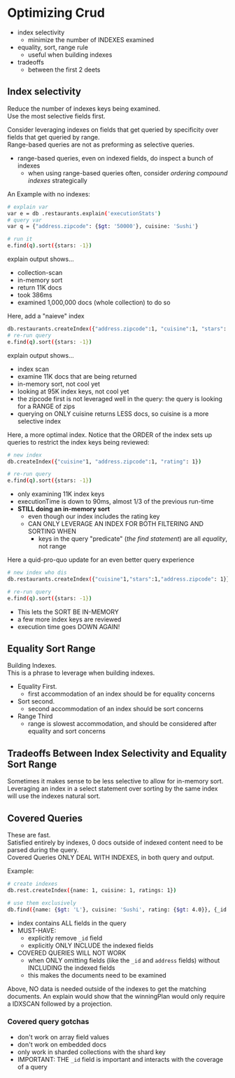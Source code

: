# Optimizing Crud

- index selectivity
  - minimize the number of INDEXES examined
- equality, sort, range rule
  - useful when building indexes
- tradeoffs
  - between the first 2 deets

## Index selectivity

Reduce the number of indexes keys being examined.  
Use the most selective fields first.

Consider leveraging indexes on fields that get queried by specificity over fields that get queried by range.  
Range-based queries are not as preforming as selective queries.

- range-based queries, even on indexed fields, do inspect a bunch of indexes
  - when using range-based queries often, consider _ordering compound indexes_ strategically

An Example with no indexes:

```bash
# explain var
var e = db .restaurants.explain('executionStats')
# query var
var q = {"address.zipcode": {$gt: '50000'}, cuisine: 'Sushi'}

# run it
e.find(q).sort({stars: -1})
```

explain output shows...

- collection-scan
- in-memory sort
- return 11K docs
- took 386ms
- examined 1,000,000 docs (whole collection) to do so

Here, add a "naieve" index

```bash
db.restaurants.createIndex({"address.zipcode":1, "cuisine":1, "stars": 1})
# re-run query
e.find(q).sort({stars: -1})
```

explain output shows...

- index scan
- examine 11K docs that are being returned
- in-memory sort, not cool yet
- looking at 95K index keys, not cool yet
- the zipcode first is not leveraged well in the query: the query is looking for a RANGE of zips
- querying on ONLY cuisine returns LESS docs, so cuisine is a more selective index

Here, a more optimal index. Notice that the ORDER of the index sets up queries to restrict the index keys being reviewed:

```bash
# new index
db.createIndex({"cuisine"1, "address.zipcode":1, "rating": 1})

# re-run query
e.find(q).sort({stars: -1})
```

- only examining 11K index keys
- executionTime is down to 90ms, almost 1/3 of the previous run-time
- **STILL doing an in-memory sort**
  - even though our index includes the rating key
  - CAN ONLY LEVERAGE AN INDEX FOR BOTH FILTERING AND SORTING WHEN
    - keys in the query "predicate" (_the find statement_) are all _equality_, not range

Here a quid-pro-quo update for an even better query experience

```bash
# new index who dis
db.restaurants.createIndex({"cuisine"1,"stars":1,"address.zipcode": 1}}

# re-run query
e.find(q).sort({stars: -1})
```

- This lets the SORT BE IN-MEMORY
- a few more index keys are reviewed
- execution time goes DOWN AGAIN!

## Equality Sort Range

Building Indexes.  
This is a phrase to leverage when building indexes.

- Equality First.
  - first accommodation of an index should be for equality concerns
- Sort second.
  - second accommodation of an index should be sort concerns
- Range Third
  - range is slowest accommodation, and should be considered after equality and sort concerns

## Tradeoffs Between Index Selectivity and Equality Sort Range

Sometimes it makes sense to be less selective to allow for in-memory sort. Leveraging an index in a select statement over sorting by the same index will use the indexes natural sort.

## Covered Queries

These are fast.  
Satisfied entirely by indexes, 0 docs outside of indexed content need to be parsed during the query.  
Covered Queries ONLY DEAL WITH INDEXES, in both query and output.

Example:

```bash
# create indexes
db.rest.createIndex({name: 1, cuisine: 1, ratings: 1})

# use them exclusively
db.find({name: {$gt: 'L'}, cuisine: 'Sushi', rating: {$gt: 4.0}}, {_id:0, name: 1, cuisine:1, ratings: 1})
```

- index contains ALL fields in the query
- MUST-HAVE:
  - explicitly remove `_id` field
  - explicitly ONLY INCLUDE the indexed fields
- COVERED QUERIES WILL NOT WORK
  - when ONLY omitting fields (like the `_id` and `address` fields) without INCLUDING the indexed fields
  - this makes the documents need to be examined

Above, NO data is needed outside of the indexes to get the matching documents. An explain would show that the winningPlan would only require a IDXSCAN followed by a projection.

### Covered query gotchas

- don't work on array field values
- don't work on embedded docs
- only work in sharded collections with the shard key
- IMPORTANT: THE `_id` field is important and interacts with the coverage of a query
